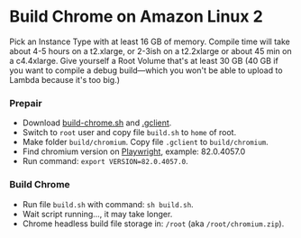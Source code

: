 # Build Chrome on Amazon Linux 2

Pick an Instance Type with at least 16 GB of memory. Compile time will take about 4-5 hours on a t2.xlarge, or 2-3ish on a t2.2xlarge or about 45 min on a c4.4xlarge. Give yourself a Root Volume that's at least 30 GB (40 GB if you want to compile a debug build—which you won't be able to upload to Lambda because it's too big.)

### Prepair

- Download [build-chrome.sh](https://github.com/help-14/playwright-amazon-linux-build/blob/master/scripts/build-chrome.sh) and [.gclient](https://github.com/help-14/playwright-amazon-linux-build/blob/master/scripts/.gclient).
- Switch to `root` user and copy file `build.sh` to `home` of root.
- Make folder `build/chromium`. Copy file `.gclient` to `build/chromium`.
- Find chromium version on [Playwright](https://github.com/microsoft/playwright), example: 82.0.4057.0
- Run command: `export VERSION=82.0.4057.0`.

### Build Chrome

- Run file `build.sh` with command: `sh build.sh`.
- Wait script running..., it may take longer.
- Chrome headless build file storage in: `/root` (aka `/root/chromium.zip`).

